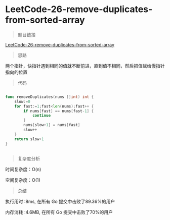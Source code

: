 # LeetCode-26-remove-duplicates-from-sorted-array

>题目链接

[LeetCode-26-remove-duplicates-from-sorted-array](https://leetcode-cn.com/problems/remove-duplicates-from-sorted-array/)

>思路

两个指针，快指针遇到相同的值就不断前进，直到值不相同，然后把值赋给慢指针指向的位置

>代码

```go

func removeDuplicates(nums []int) int {
    slow:=0
    for fast:=1;fast<len(nums);fast++ {
        if nums[fast] == nums[fast-1] {
            continue
        }
        nums[slow+1] = nums[fast]   
        slow++   
    }
    return slow+1
}



```

>复杂度分析

时间复杂度：O(n)

空间复杂度：O(1)

>总结

执行用时 :8ms, 在所有 Go 提交中击败了89.36%的用户

内存消耗 :4.6MB, 在所有 Go 提交中击败了70%的用户
